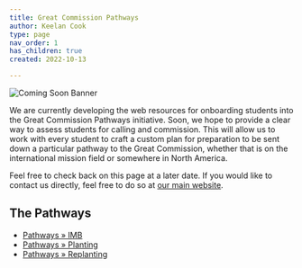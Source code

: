 ```yaml
---
title: Great Commission Pathways
author: Keelan Cook
type: page
nav_order: 1
has_children: true
created: 2022-10-13

---
```


![Coming Soon Banner](https://i.imgur.com/pxK8WAn.png)


We are currently developing the web resources for onboarding students into the Great Commission Pathways initiative. Soon, we hope to provide a clear way to assess students for calling and commission. This will allow us to work with every student to craft a custom plan for preparation to be sent down a particular pathway to the Great Commission, whether that is on the international mission field or somewhere in North America.

Feel free to check back on this page at a later date. If you would like to contact us directly, feel free to do so at [our main website](https://thecgcs.org).

## The Pathways
* [Pathways » IMB](/pathways/pathways-imb/)
* [Pathways » Planting](/pathways/pathways-plant)
* [Pathways » Replanting](/pathways/pathways-replant/)
